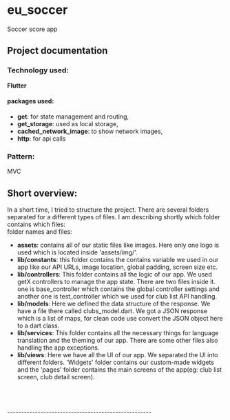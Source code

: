 # eu_soccer

Soccer score app

## Project documentation
### Technology used:
**Flutter**

#### packages used:
* **get**: for state management and routing, 
* **get_storage**: used as local storage, 
* **cached_network_image**: to show network images,
* **http**: for api calls

### Pattern:
MVC

## Short overview:

In a short time, I tried to structure the project. There are several folders separated for a different types of files. I am describing shortly which folder contains which files:<br>
folder names and files:
* **assets**: contains all of our static files like images. Here only one logo is used which is located inside 'assets/img/'.
* **lib/constants**: this folder contains the contains variable we used in our app like our API URLs, image location, global padding, screen size etc.
* **lib/controllers**: This folder contains all the logic of our app. We used getX controllers to manage the app state. There are two files inside it. one is base_controller which contains the global controller settings and another one is test_controller which we used for club list API handling. 
* **lib/models**: Here we defined the data structure of the response. We have a file there called clubs_model.dart. We got a JSON response which is a list of maps, for clean code use convert the JSON object here to a dart class. 
* **lib/services**: This folder contains all the necessary things for language translation and the theming of our app. There are some other files also handling the app exceptions.
* **lib/views**: Here we have all the UI of our app. We separated the UI into different folders. 'Widgets' folder contains our custom-made widgets and the 'pages' folder contains the main screens of the app(eg: club list screen, club detail screen).


<br>
<br>
<br>
----------------------------------------------------
<br>
